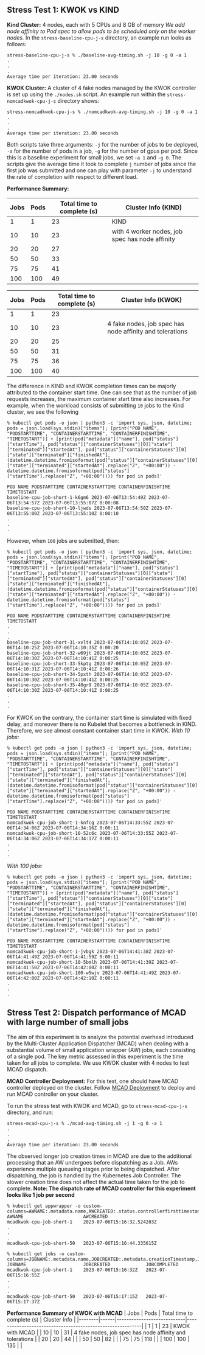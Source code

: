 ## Stress Test 1: KWOK vs KIND
**Kind Cluster:** 4 nodes, each with 5 CPUs and 8 GB of memory
*We add node affinity to Pod spec to allow pods to be scheduled only on the worker nodes.*
In the `stress-baseline-cpu-j-s` directory, an example run looks as follows:
```
stress-baseline-cpu-j-s % ./baseline-avg-timing.sh -j 10 -g 0 -a 1
.
.
.
Average time per iteration: 23.00 seconds
```

**KWOK Cluster:** A cluster of 4 fake nodes managed by the KWOK controller is set up using the `./nodes.sh` script.
An example run within the `stress-nomcadkwok-cpu-j-s` directory shows:
```
stress-nomcadkwok-cpu-j-s % ./nomcadkwok-avg-timing.sh -j 10 -g 0 -a 1
.
.
.
Average time per iteration: 23.00 seconds
```
Both scripts take three arguments: `-j` for the number of jobs to be deployed, `-a` for the number of pods in a job, `-g` for the number of gpus per pod. Since this is a baseline experiment for small jobs, we set `-a 1` and `-g 0`.  The scripts give the average time it took to complete `j` number of jobs since the first job was submitted and one can play with parameter `-j` to understand the rate of completion with respect to different load.

**Performance Summary:**

| Jobs | Pods | Total time to complete (s) | Cluster Info (KIND)|
|------|------|--------------------------|-------------------------------------------------|
| 1    | 1    | 23                       |         KIND                                    |
| 10   | 10   | 23                       | with 4 worker nodes, job spec has node affinity |
| 20   | 20   | 27                       |                                                 |
| 50   | 50   | 33                       |                                                 |
| 75   | 75   | 41                       |                                                 |
| 100  | 100  | 49                       |                                                 |


| Jobs | Pods | Total time to complete (s) | Cluster Info (KWOK) |
|------|------|--------------------------|-----------------------------------------------------------------|
| 1    | 1    | 23                       |                                                                 |
| 10   | 10   | 23                       | 4 fake nodes, job spec has node affinity and tolerations        |
| 20   | 20   | 25                       |                                                                 |
| 50   | 50   | 31                       |                                                                 |
| 75   | 75   | 36                       |                                                                 |
| 100  | 100  | 40                       |                                                                 |



The difference in KIND and KWOK completion times can be majorly attributed to the container start time. One can see that as the number of job requests increases, the maximum container start time also increases. For example, when the workload consists of submitting `10` jobs to the Kind cluster, we see the following 
```
% kubectl get pods -o json | python3 -c 'import sys, json, datetime; pods = json.load(sys.stdin)["items"]; [print("POD NAME", "PODSTARTTIME", "CONTAINERSTARTTIME", "CONTAINERFINISHTIME", "TIMETOSTART")] + [print(pod["metadata"]["name"], pod["status"]["startTime"], pod["status"]["containerStatuses"][0]["state"]["terminated"]["startedAt"], pod["status"]["containerStatuses"][0]["state"]["terminated"]["finishedAt"], (datetime.datetime.fromisoformat(pod["status"]["containerStatuses"][0]["state"]["terminated"]["startedAt"].replace("Z", "+00:00")) - datetime.datetime.fromisoformat(pod["status"]["startTime"].replace("Z", "+00:00")))) for pod in pods]' 

POD NAME PODSTARTTIME CONTAINERSTARTTIME CONTAINERFINISHTIME TIMETOSTART
baseline-cpu-job-short-1-k6gm6 2023-07-06T13:54:49Z 2023-07-06T13:54:57Z 2023-07-06T13:55:07Z 0:00:08
baseline-cpu-job-short-10-ljwds 2023-07-06T13:54:50Z 2023-07-06T13:55:00Z 2023-07-06T13:55:10Z 0:00:10
.
.
.
```

However, when `100` jobs are submitted, then:

```
% kubectl get pods -o json | python3 -c 'import sys, json, datetime; pods = json.load(sys.stdin)["items"]; [print("POD NAME", "PODSTARTTIME", "CONTAINERSTARTTIME", "CONTAINERFINISHTIME", "TIMETOSTART")] + [print(pod["metadata"]["name"], pod["status"]["startTime"], pod["status"]["containerStatuses"][0]["state"]["terminated"]["startedAt"], pod["status"]["containerStatuses"][0]["state"]["terminated"]["finishedAt"], (datetime.datetime.fromisoformat(pod["status"]["containerStatuses"][0]["state"]["terminated"]["startedAt"].replace("Z", "+00:00")) - datetime.datetime.fromisoformat(pod["status"]["startTime"].replace("Z", "+00:00")))) for pod in pods]'

POD NAME PODSTARTTIME CONTAINERSTARTTIME CONTAINERFINISHTIME TIMETOSTART
.
.
.
baseline-cpu-job-short-31-xvlt4 2023-07-06T14:10:05Z 2023-07-06T14:10:25Z 2023-07-06T14:10:35Z 0:00:20
baseline-cpu-job-short-32-w69jt 2023-07-06T14:10:05Z 2023-07-06T14:10:30Z 2023-07-06T14:10:41Z 0:00:25
baseline-cpu-job-short-33-5kptg 2023-07-06T14:10:05Z 2023-07-06T14:10:31Z 2023-07-06T14:10:41Z 0:00:26
baseline-cpu-job-short-34-5pxth 2023-07-06T14:10:05Z 2023-07-06T14:10:30Z 2023-07-06T14:10:41Z 0:00:25
baseline-cpu-job-short-35-48gr9 2023-07-06T14:10:05Z 2023-07-06T14:10:30Z 2023-07-06T14:10:41Z 0:00:25
.
.
.
```

For KWOK on the contrary, the container start time is simulated with fixed delay, and moreover there is no Kubelet that becomes a bottleneck in KIND. Therefore, we see almost constant container start time in KWOK.
*With 10 jobs:*
```
% kubectl get pods -o json | python3 -c 'import sys, json, datetime; pods = json.load(sys.stdin)["items"]; [print("POD NAME", "PODSTARTTIME", "CONTAINERSTARTTIME", "CONTAINERFINISHTIME", "TIMETOSTART")] + [print(pod["metadata"]["name"], pod["status"]["startTime"], pod["status"]["containerStatuses"][0]["state"]["terminated"]["startedAt"], pod["status"]["containerStatuses"][0]["state"]["terminated"]["finishedAt"], (datetime.datetime.fromisoformat(pod["status"]["containerStatuses"][0]["state"]["terminated"]["startedAt"].replace("Z", "+00:00")) - datetime.datetime.fromisoformat(pod["status"]["startTime"].replace("Z", "+00:00")))) for pod in pods]'

POD NAME PODSTARTTIME CONTAINERSTARTTIME CONTAINERFINISHTIME TIMETOSTART
nomcadkwok-cpu-job-short-1-knfcg 2023-07-06T14:33:55Z 2023-07-06T14:34:06Z 2023-07-06T14:34:16Z 0:00:11
nomcadkwok-cpu-job-short-10-52c6c 2023-07-06T14:33:55Z 2023-07-06T14:34:06Z 2023-07-06T14:34:17Z 0:00:11
.
.
.
```

*With 100 jobs:* 
```
% kubectl get pods -o json | python3 -c 'import sys, json, datetime; pods = json.load(sys.stdin)["items"]; [print("POD NAME", "PODSTARTTIME", "CONTAINERSTARTTIME", "CONTAINERFINISHTIME", "TIMETOSTART")] + [print(pod["metadata"]["name"], pod["status"]["startTime"], pod["status"]["containerStatuses"][0]["state"]["terminated"]["startedAt"], pod["status"]["containerStatuses"][0]["state"]["terminated"]["finishedAt"], (datetime.datetime.fromisoformat(pod["status"]["containerStatuses"][0]["state"]["terminated"]["startedAt"].replace("Z", "+00:00")) - datetime.datetime.fromisoformat(pod["status"]["startTime"].replace("Z", "+00:00")))) for pod in pods]'

POD NAME PODSTARTTIME CONTAINERSTARTTIME CONTAINERFINISHTIME TIMETOSTART
nomcadkwok-cpu-job-short-1-jvbgk 2023-07-06T14:41:38Z 2023-07-06T14:41:49Z 2023-07-06T14:41:59Z 0:00:11
nomcadkwok-cpu-job-short-10-5bmlh 2023-07-06T14:41:39Z 2023-07-06T14:41:50Z 2023-07-06T14:42:00Z 0:00:11
nomcadkwok-cpu-job-short-100-w5wjv 2023-07-06T14:41:49Z 2023-07-06T14:42:00Z 2023-07-06T14:42:10Z 0:00:11
.
.
.
```



## Stress Test 2: Dispatch performance of MCAD with large number of small jobs
The aim of this experiment is to analyze the potential overhead introduced by the Multi-Cluster Application Dispatcher (MCAD) when dealing with a substantial volume of small application wrapper (AW) jobs, each consisting of a single pod. The key metric assessed in this experiment is the time taken for all jobs to complete. 
We use KWOK cluster with 4 nodes to test MCAD dispatch.


**MCAD Controller Deployment:** For this test, one should have MCAD controller deployed on the cluster. Follow [MCAD Deployment](https://github.com/project-codeflare/multi-cluster-app-dispatcher/blob/main/test/perf-test/simulatingnodesandappwrappers.md#step-1-deploy-mcad-on-your-cluster) to deploy and run MCAD controller on your cluster.

To run the stress test with KWOK and MCAD, go to `stress-mcad-cpu-j-s` directory, and run:
```
stress-mcad-cpu-j-s % ./mcad-avg-timing.sh -j 1 -g 0 -a 1
.
.
.
Average time per iteration: 23.00 seconds
```


The observed longer job creation times in MCAD are due to the additional processing that an AW undergoes before dispatching as a Job. AWs experience multiple queueing stages prior to being dispatched. After dispatching, the job is handled by the Kubernetes Job Controller. The slower creation time does not affect the actual time taken for the job to complete.
**Note: The dispatch rate of MCAD controller for this experiment looks like 1 job per second**

```
% kubectl get appwrapper -o custom-columns=AWNAME:.metadata.name,AWCREATED:.status.controllerfirsttimestamp
AWNAME                      AWCREATED
mcadkwok-cpu-job-short-1    2023-07-06T15:16:32.524203Z
.
.
.
mcadkwok-cpu-job-short-50   2023-07-06T15:16:44.335615Z
```

```
% kubectl get jobs -o custom-columns=JOBNAME:.metadata.name,JOBCREATED:.metadata.creationTimestamp,JOBCOMPLETED:.status.completionTime
JOBNAME                     JOBCREATED             JOBCOMPLETED
mcadkwok-cpu-job-short-1    2023-07-06T15:16:32Z   2023-07-06T15:16:55Z
.
.
.
mcadkwok-cpu-job-short-50   2023-07-06T15:17:15Z   2023-07-06T15:17:37Z
```

**Performance Summary of KWOK with MCAD**
| Jobs   | Pods | Total time to complete (s) | Cluster Info                                              |
|--------|------|----------------------------|-----------------------------------------------------------|
| 1      | 1    | 23                         |                KWOK with MCAD                             |
| 10     | 10   | 31                         | 4 fake nodes, job spec has node affinity and tolerations  |
| 20     | 20   | 44                         |                                                           |
| 50     | 50   | 82                         |                                                           |
| 75     | 75   | 118                        |                                                           |
| 100    | 100  | 135                        |                                                           |

